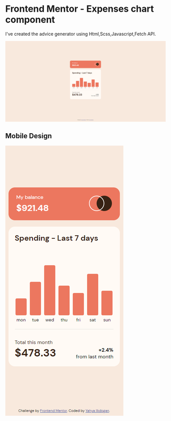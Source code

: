 # Frontend Mentor - Expenses chart component

I've created the advice generator using Html,Scss,Javascript,Fetch API.

![](/screenshots/Screenshot%20(112).png)

## Mobile Design

![](/screenshots/Screenshot%20(113).png) 
